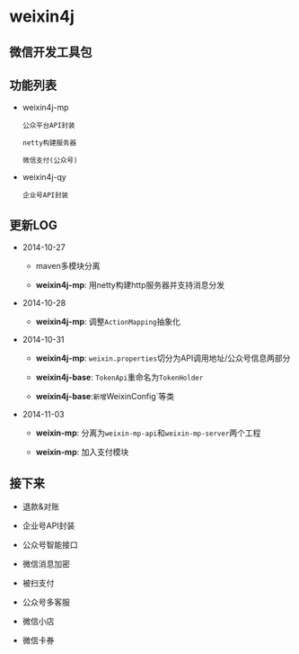 weixin4j
========

微信开发工具包
-------------

功能列表
-------
* weixin4j-mp

  `公众平台API封装`
	
  `netty构建服务器`
	
  `微信支付(公众号)`
	
* weixin4j-qy

  `企业号API封装`
	
更新LOG
-------
* 2014-10-27
 
  + maven多模块分离
 
  + **weixin4j-mp**: 用netty构建http服务器并支持消息分发
 
* 2014-10-28
   
  + **weixin4j-mp**: 调整`ActionMapping`抽象化

* 2014-10-31

  + **weixin4j-mp**: `weixin.properties`切分为API调用地址/公众号信息两部分
   
  + **weixin4j-base**: `TokenApi`重命名为`TokenHolder`
  
  + **weixin4j-base**:`新增`WeixinConfig`等类

* 2014-11-03

  + **weixin-mp**: 分离为`weixin-mp-api`和`weixin-mp-server`两个工程
   
  + **weixin-mp**: 加入支付模块

接下来
------
* 退款&对账

* 企业号API封装

* 公众号智能接口

* 微信消息加密

* 被扫支付

* 公众号多客服

* 微信小店

* 微信卡券